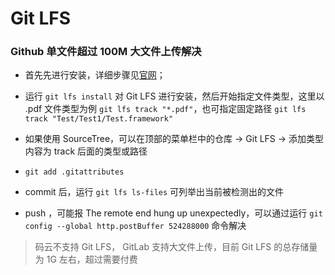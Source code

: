 # Git LFS


### Github 单文件超过 100M 大文件上传解决

- 首先先进行安装，详细步骤见[官网](https://git-lfs.github.com/)；

- 运行 ```git lfs install``` 对 Git LFS 进行安装，然后开始指定文件类型，这里以 .pdf 文件类型为例 ```git lfs track "*.pdf"```，也可指定固定路径 ```git lfs track "Test/Test1/Test.framework"```

- 如果使用 SourceTree，可以在顶部的菜单栏中的仓库 -> Git LFS -> 添加类型内容为 track 后面的类型或路径

- ```git add .gitattributes```

- commit 后，运行 ```git lfs ls-files``` 可列举出当前被检测出的文件  

- push ，可能报 The remote end hung up unexpectedly，可以通过运行 ```git config --global http.postBuffer 524288000``` 命令解决


> 码云不支持 Git LFS， GitLab 支持大文件上传，目前 Git LFS 的总存储量为 1G 左右，超过需要付费
